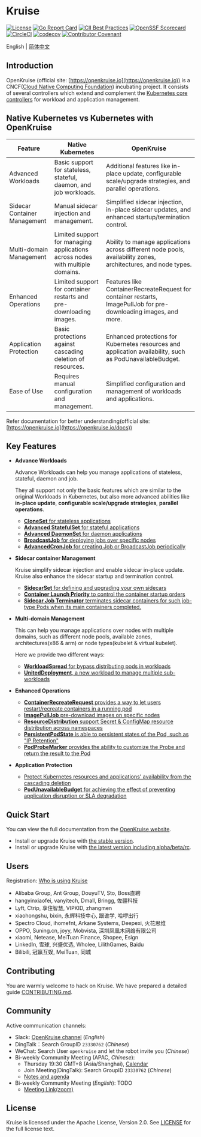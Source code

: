 # Kruise

[![License](https://img.shields.io/badge/license-Apache%202-4EB1BA.svg)](https://www.apache.org/licenses/LICENSE-2.0.html)
[![Go Report Card](https://goreportcard.com/badge/github.com/openkruise/kruise)](https://goreportcard.com/report/github.com/openkruise/kruise)
[![CII Best Practices](https://bestpractices.coreinfrastructure.org/projects/2908/badge)](https://bestpractices.coreinfrastructure.org/en/projects/2908)
[![OpenSSF Scorecard](https://api.securityscorecards.dev/projects/github.com/openkruise/kruise/badge)](https://api.securityscorecards.dev/projects/github.com/openkruise/kruise)
[![CircleCI](https://circleci.com/gh/openkruise/kruise.svg?style=svg)](https://circleci.com/gh/openkruise/kruise)
[![codecov](https://codecov.io/gh/openkruise/kruise/branch/master/graph/badge.svg)](https://codecov.io/gh/openkruise/kruise)
[![Contributor Covenant](https://img.shields.io/badge/Contributor%20Covenant-v2.0%20adopted-ff69b4.svg)](./CODE_OF_CONDUCT.md)

English | [简体中文](./README-zh_CN.md)

## Introduction

OpenKruise  (official site: [https://openkruise.io](https://openkruise.io)) is a CNCF([Cloud Native Computing Foundation](https://cncf.io/)) incubating project.
It consists of several controllers which extend and complement the [Kubernetes core controllers](https://kubernetes.io/docs/concepts/overview/what-is-kubernetes/) for workload and application management.

## Native Kubernetes vs Kubernetes with OpenKruise
| Feature                                     | Native Kubernetes                  | OpenKruise                                       |
|---------------------------------------------|------------------------------------|--------------------------------------------------|
| Advanced Workloads                          | Basic support for stateless, stateful, daemon, and job workloads. | Additional features like in-place update, configurable scale/upgrade strategies, and parallel operations. |
| Sidecar Container Management                | Manual sidecar injection and management. | Simplified sidecar injection, in-place sidecar updates, and enhanced startup/termination control. |
| Multi-domain Management                     | Limited support for managing applications across nodes with multiple domains. | Ability to manage applications across different node pools, availability zones, architectures, and node types. |
| Enhanced Operations                         | Limited support for container restarts and pre-downloading images. | Features like ContainerRecreateRequest for container restarts, ImagePullJob for pre-downloading images, and more. |
| Application Protection                      | Basic protections against cascading deletion of resources. | Enhanced protections for Kubernetes resources and application availability, such as PodUnavailableBudget. |
| Ease of Use                                 | Requires manual configuration and management. | Simplified configuration and management of workloads and applications. |

Refer documentation for better understanding(official site: [https://openkruise.io](https://openkruise.io/docs)) 
## Key Features

- **Advance Workloads**

  Advance Workloads can help you manage applications of stateless, stateful, daemon and job.

  They all support not only the basic features which are similar to the original Workloads in Kubernetes, but also more advanced abilities like **in-place update**, **configurable scale/upgrade strategies**, **parallel operations**.

  - [**CloneSet** for stateless applications](https://openkruise.io/docs/user-manuals/cloneset/)
  - [**Advanced StatefulSet** for stateful applications](https://openkruise.io/docs/user-manuals/advancedstatefulset)
  - [**Advanced DaemonSet** for daemon applications](https://openkruise.io/docs/user-manuals/advanceddaemonset)
  - [**BroadcastJob** for deploying jobs over specific nodes](https://openkruise.io/docs/user-manuals/broadcastjob)
  - [**AdvancedCronJob** for creating Job or BroadcastJob periodically](https://openkruise.io/docs/user-manuals/advancedcronjob)

- **Sidecar container Management**

  Kruise simplify sidecar injection and enable sidecar in-place update. Kruise also enhance the sidecar startup and termination control.

  - [**SidecarSet** for defining and upgrading your own sidecars](https://openkruise.io/docs/user-manuals/sidecarset)
  - [**Container Launch Priority** to control the container startup orders](https://openkruise.io/docs/user-manuals/containerlaunchpriority)
  - [**Sidecar Job Terminator** terminates sidecar containers for such job-type Pods when its main containers completed.](https://openkruise.io/docs/user-manuals/jobsidecarterminator)

- **Multi-domain Management**

  This can help you manage applications over nodes with multiple domains,
  such as different node pools, available zones, architectures(x86 & arm) or node types(kubelet & virtual kubelet).

  Here we provide two different ways:

  - [**WorkloadSpread** for bypass distributing pods in workloads](https://openkruise.io/docs/user-manuals/workloadspread)
  - [**UnitedDeployment**, a new workload to manage multiple sub-workloads](https://openkruise.io/docs/user-manuals/uniteddeployment)

- **Enhanced Operations**

  - [**ContainerRecreateRequest** provides a way to let users restart/recreate containers in a running pod](https://openkruise.io/docs/user-manuals/containerrecreaterequest)
  - [**ImagePullJob** pre-download images on specific nodes](https://openkruise.io/docs/user-manuals/imagepulljob)
  - [**ResourceDistribution** support Secret & ConfigMap resource distribution across namespaces](https://openkruise.io/docs/user-manuals/resourcedistribution)
  - [**PersistentPodState** is able to persistent states of the Pod, such as "IP Retention"](https://openkruise.io/docs/user-manuals/persistentpodstate)
  - [**PodProbeMarker** provides the ability to customize the Probe and return the result to the Pod](https://openkruise.io/docs/user-manuals/podprobemarker)

- **Application Protection**

  - [Protect Kubernetes resources and applications' availability from the cascading deletion](https://openkruise.io/docs/user-manuals/deletionprotection)
  - [**PodUnavailableBudget** for achieving the effect of preventing application disruption or SLA degradation](https://openkruise.io/docs/user-manuals/podunavailablebudget)

## Quick Start

You can view the full documentation from the [OpenKruise website](https://openkruise.io/docs/).

- Install or upgrade Kruise with [the stable version](https://openkruise.io/docs/installation).
- Install or upgrade Kruise with [the latest version including alpha/beta/rc](https://openkruise.io/docs/next/installation).

## Users

Registration: [Who is using Kruise](https://github.com/openkruise/kruise/issues/289)

- Alibaba Group, Ant Group, DouyuTV, Sto, Boss直聘
- hangyinxiaofei, vanyitech, Dmall, Bringg, 佐疆科技
- Lyft, Ctrip, 享住智慧, VIPKID, zhangmen
- xiaohongshu, bixin, 永辉科技中心, 跟谁学, 哈啰出行
- Spectro Cloud, ihomefnt, Arkane Systems, Deepexi, 火花思维
- OPPO, Suning.cn, joyy, Mobvista, 深圳凤凰木网络有限公司
- xiaomi, Netease, MeiTuan Finance, Shopee, Esign
- LinkedIn, 雪球, 兴盛优选, Wholee, LilithGames, Baidu
- Bilibili, 冠赢互娱, MeiTuan, 同城

## Contributing

You are warmly welcome to hack on Kruise. We have prepared a detailed guide [CONTRIBUTING.md](CONTRIBUTING.md).

## Community

Active communication channels:

- Slack: [OpenKruise channel](https://kubernetes.slack.com/channels/openkruise) (*English*)
- DingTalk：Search GroupID `23330762` (*Chinese*)
- WeChat: Search User `openkruise` and let the robot invite you (*Chinese*)
- Bi-weekly Community Meeting (APAC, *Chinese*):
  - Thursday 19:30 GMT+8 (Asia/Shanghai), [Calendar](https://calendar.google.com/calendar/u/2?cid=MjdtbDZucXA2bjVpNTFyYTNpazV2dW8ybHNAZ3JvdXAuY2FsZW5kYXIuZ29vZ2xlLmNvbQ)
  - Join Meeting(DingTalk): Search GroupID `23330762` (*Chinese*)
  - [Notes and agenda](https://shimo.im/docs/gXqmeQOYBehZ4vqo)
- Bi-weekly Community Meeting (*English*): TODO
  - [Meeting Link(zoom)](https://us02web.zoom.us/j/87059136652?pwd=NlI4UThFWXVRZkxIU0dtR1NINncrQT09)

## License

Kruise is licensed under the Apache License, Version 2.0. See [LICENSE](./LICENSE.md) for the full license text.
